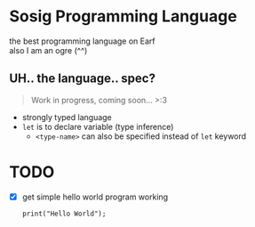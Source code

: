# Sosig Programming Language
the best programming language on Earf  
also I am an ogre (^^)  

## UH.. the language.. spec?
> Work in progress, coming soon... >:3  

- strongly typed language
- `let` is to declare variable (type inference)
    - `<type-name>` can also be specified instead of `let` keyword

# TODO
- [x] get simple hello world program working  
    ```
    print("Hello World");
    ```
